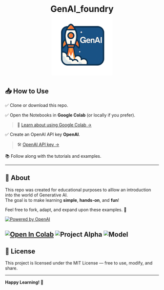 <h1 align="center">
  GenAI_foundry
  <br>
  <img src="images/genai.png" alt="GenAI Badge" width="200">

## 📥 How to Use

✅ Clone or download this repo.  

✅ Open the Notebooks in **Google Colab** (or locally if you prefer). 

> 📖 [Learn about using Google Colab →](docs/collab_notes.md)

✅ Create an OpenAI API key **OpenAI**.

> 🛠 [OpenAI API key →](docs/openai.md)



📚 Follow along with the tutorials and examples.

---

## 📢 About

This repo was created for educational purposes to alllow an introduction into the world of Generative AI.  
The goal is to make learning **simple**, **hands-on**, and **fun**!

Feel free to fork, adapt, and expand upon these examples. 🚀

[![Powered by OpenAI](https://img.shields.io/badge/Powered_by-OpenAI-blue?logo=openai)](https://openai.com/)

[![Open In Colab](https://colab.research.google.com/assets/colab-badge.svg)](https://colab.research.google.com/github/yourusername/your-repo/blob/main/your_notebook.ipynb)
![Project Alpha](images/project_alpha_badge.png)
![Model](https://img.shields.io/badge/model-OpenAI%20GPT--4o--mini-blue)
---

## 📝 License

This project is licensed under the MIT License — free to use, modify, and share.

---

**Happy Learning! 🌟**
